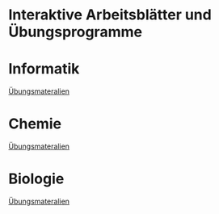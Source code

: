 # Interaktive Arbeitsblätter und Übungsprogramme

# Informatik
[Übungsmateralien](/00Informatik/index.html)

# Chemie
[Übungsmateralien](/00Chemie/index.html)  
# Biologie
[Übungsmateralien](/00Biologie/index.html)  

